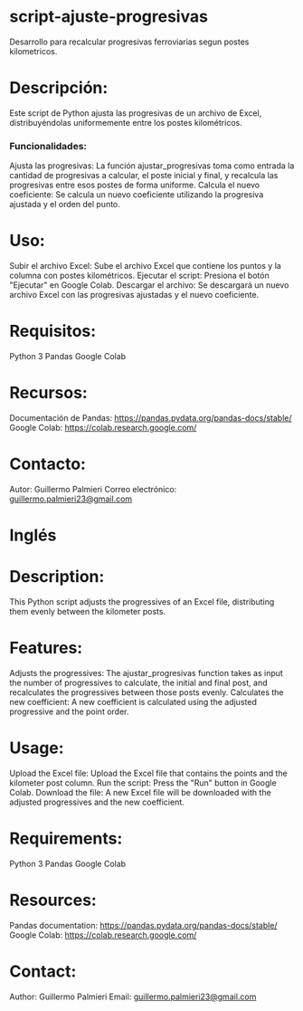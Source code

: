 # script-ajuste-progresivas
Desarrollo para recalcular progresivas ferroviarias segun postes kilometricos.

# Descripción:
Este script de Python ajusta las progresivas de un archivo de Excel, distribuyéndolas uniformemente entre los postes kilométricos.

### Funcionalidades:
Ajusta las progresivas: La función ajustar_progresivas toma como entrada la cantidad de progresivas a calcular, el poste inicial y final, y recalcula las progresivas entre esos postes de forma uniforme.
Calcula el nuevo coeficiente: Se calcula un nuevo coeficiente utilizando la progresiva ajustada y el orden del punto.

# Uso:
Subir el archivo Excel: Sube el archivo Excel que contiene los puntos y la columna con postes kilométricos.
Ejecutar el script: Presiona el botón "Ejecutar" en Google Colab.
Descargar el archivo: Se descargará un nuevo archivo Excel con las progresivas ajustadas y el nuevo coeficiente.

# Requisitos:
Python 3
Pandas
Google Colab

# Recursos:
Documentación de Pandas: https://pandas.pydata.org/pandas-docs/stable/
Google Colab: https://colab.research.google.com/

# Contacto:
Autor: Guillermo Palmieri
Correo electrónico: guillermo.palmieri23@gmail.com


# Inglés

# Description:
This Python script adjusts the progressives of an Excel file, distributing them evenly between the kilometer posts.

# Features:
Adjusts the progressives: The ajustar_progresivas function takes as input the number of progressives to calculate, the initial and final post, and recalculates the progressives between those posts evenly.
Calculates the new coefficient: A new coefficient is calculated using the adjusted progressive and the point order.

# Usage:
Upload the Excel file: Upload the Excel file that contains the points and the kilometer post column.
Run the script: Press the "Run" button in Google Colab.
Download the file: A new Excel file will be downloaded with the adjusted progressives and the new coefficient.

# Requirements:
Python 3
Pandas
Google Colab

# Resources:
Pandas documentation: https://pandas.pydata.org/pandas-docs/stable/
Google Colab: https://colab.research.google.com/

# Contact:
Author: Guillermo Palmieri 
Email: guillermo.palmieri23@gmail.com
